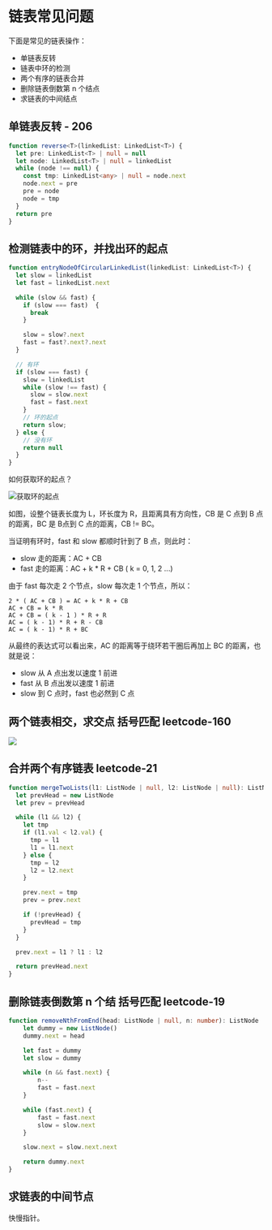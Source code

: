 # 链表常见问题

下面是常见的链表操作：

- 单链表反转
- 链表中环的检测
- 两个有序的链表合并
- 删除链表倒数第 n 个结点
- 求链表的中间结点

## 单链表反转 - 206

```ts
function reverse<T>(linkedList: LinkedList<T>) {
  let pre: LinkedList<T> | null = null
  let node: LinkedList<T> | null = linkedList
  while (node !== null) {
    const tmp: LinkedList<any> | null = node.next
    node.next = pre
    pre = node
    node = tmp
  }
  return pre
}
```

## 检测链表中的环，并找出环的起点

```ts
function entryNodeOfCircularLinkedList(linkedList: LinkedList<T>) {
  let slow = linkedList
  let fast = linkedList.next

  while (slow && fast) {
    if (slow === fast)  {
      break
    }

    slow = slow?.next
    fast = fast?.next?.next
  }

  // 有环
  if (slow === fast) {
    slow = linkedList
    while (slow !== fast) {
      slow = slow.next
      fast = fast.next
    }
    // 环的起点
    return slow;
  } else {
    // 没有环
    return null
  }
}
```

如何获取环的起点？

![获取环的起点](@imgs/1414022376-5b24f006450c5_articlex.png)

如图，设整个链表长度为 L，环长度为 R，且距离具有方向性，CB 是 C 点到 B 点的距离，BC 是 B点到 C 点的距离，CB != BC。

当证明有环时，fast 和 slow 都顺时针到了 B 点，则此时：

- slow 走的距离：AC + CB
- fast 走的距离：AC + k * R + CB ( k = 0, 1, 2 ...)

由于 fast 每次走 2 个节点，slow 每次走 1 个节点，所以：

```
2 * ( AC + CB ) = AC + k * R + CB
AC + CB = k * R
AC + CB = ( k - 1 ) * R + R
AC = ( k - 1) * R + R - CB
AC = ( k - 1) * R + BC
```

从最终的表达式可以看出来，AC 的距离等于绕环若干圈后再加上 BC 的距离，也就是说：

- slow 从 A 点出发以速度 1 前进
- fast 从 B 点出发以速度 1 前进
- slow 到 C 点时，fast 也必然到 C 点

## 两个链表相交，求交点 括号匹配 leetcode-160

![](@imgs/dkjdlfjp042095e.png)

## 合并两个有序链表 leetcode-21

```ts
function mergeTwoLists(l1: ListNode | null, l2: ListNode | null): ListNode | null {
  let prevHead = new ListNode
  let prev = prevHead

  while (l1 && l2) {
    let tmp
    if (l1.val < l2.val) {
      tmp = l1
      l1 = l1.next
    } else {
      tmp = l2
      l2 = l2.next
    }

    prev.next = tmp
    prev = prev.next

    if (!prevHead) {
      prevHead = tmp
    }
  }

  prev.next = l1 ? l1 : l2

  return prevHead.next
}
```

## 删除链表倒数第 n 个结 括号匹配 leetcode-19

```ts
function removeNthFromEnd(head: ListNode | null, n: number): ListNode | null {
    let dummy = new ListNode()
    dummy.next = head

    let fast = dummy
    let slow = dummy

    while (n && fast.next) {
        n--
        fast = fast.next
    }

    while (fast.next) {
        fast = fast.next
        slow = slow.next
    }

    slow.next = slow.next.next

    return dummy.next
}
```

## 求链表的中间节点

快慢指针。
